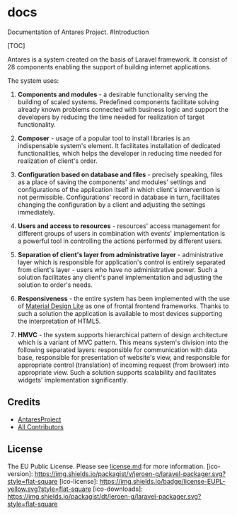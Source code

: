 # docs

Documentation of Antares Project.
#Introduction  

[TOC]

Antares is a system created on the basis of Laravel framework. It consist of 28 components enabling the support of building internet applications.  
  
The system uses:
  
1. **Components and modules** - a desirable functionality serving the building of scaled systems. Predefined components facilitate solving already known problems connected with business logic and support the developers by reducing the time needed for realization of target functionality.  
  
2. **Composer** - usage of a popular tool to install libraries is an indispensable system's element. It facilitates installation of dedicated functionalities, which helps the developer in reducing time needed for realization of client's order.  
  
3. **Configuration based on database and files** - precisely speaking, files as a place of saving the components' and modules' settings and configurations of the application itself in which client's intervention is not permissible. Configurations' record in database in turn, facilitates changing the configuration by a client and adjusting the settings immediately.  
  
4. **Users and access to resources** - resources' access management for different groups of users in combination with events' implementation is a powerful tool in controlling the actions performed by different users.  
  
5. **Separation of client's layer from administrative layer** - administrative layer which is responsible for application's control is entirely separated from client's layer - users who have no administrative power. Such a solution facilitates any client's panel implementation and adjusting the solution to order's needs.  
  
6. **Responsiveness** - the entire system has been implemented with the use of [Material Design Lite](https://getmdl.io/started/) as one of frontal frontend frameworks. Thanks to such a solution the application is available to most devices supporting the interpretation of HTML5.  
  
7. **HMVC** - the system supports hierarchical pattern of design architecture which is a variant of MVC pattern. This means system's division into the following separated layers: responsible for communication with data base, responsible for presentation of website's view, and responsible for appropriate control (translation) of incoming request (from browser) into appropriate view. Such a solution supports scalability and facilitates widgets' implementation significantly.



## Credits

- [AntaresProject][link-author]
- [All Contributors][link-contributors]

## License

The EU Public License. Please see [license.md](license.md) for more information.
[ico-version]: https://img.shields.io/packagist/v/jeroen-g/laravel-packager.svg?style=flat-square
[ico-license]: https://img.shields.io/badge/license-EUPL-yellow.svg?style=flat-square
[ico-downloads]: https://img.shields.io/packagist/dt/jeroen-g/laravel-packager.svg?style=flat-square

[link-packagist]: http://antaresproject.io
[link-downloads]: http://antaresproject.io
[link-author]: http://antaresproject.io
[link-contributors]: ../../contributors]
